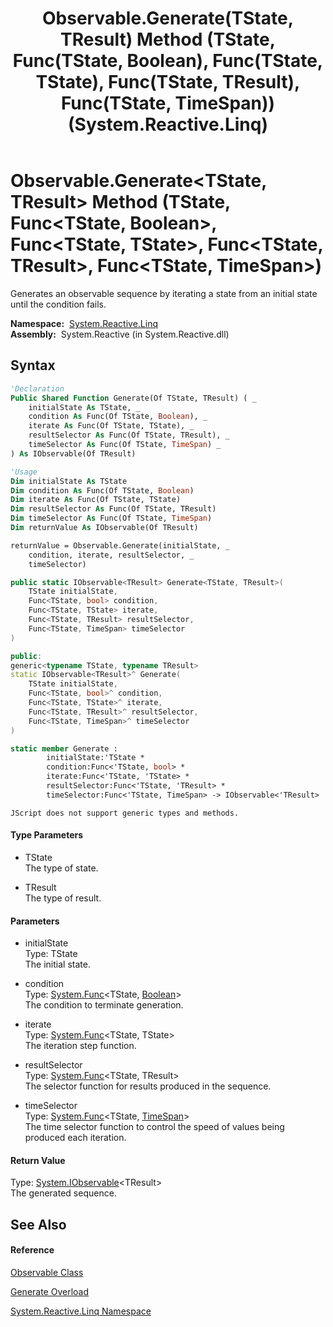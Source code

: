﻿---
title: Observable.Generate(TState, TResult) Method (TState, Func(TState, Boolean), Func(TState, TState), Func(TState, TResult), Func(TState, TimeSpan)) (System.Reactive.Linq)
TOCTitle: Generate(TState, TResult) Method (TState, Func(TState, Boolean), Func(TState, TState), Func(TState, TResult), Func(TState, TimeSpan))
ms:assetid: M:System.Reactive.Linq.Observable.Generate``2(``0,System.Func{``0,System.Boolean},System.Func{``0,``0},System.Func{``0,``1},System.Func{``0,System.TimeSpan})
ms:mtpsurl: https://msdn.microsoft.com/en-us/library/Hh212066(v=VS.103)
ms:contentKeyID: 36069765
ms.date: 06/28/2011
mtps_version: v=VS.103
dev_langs:
- vb
- csharp
- c++
- fsharp
- jscript
---

# Observable.Generate\<TState, TResult\> Method (TState, Func\<TState, Boolean\>, Func\<TState, TState\>, Func\<TState, TResult\>, Func\<TState, TimeSpan\>)

Generates an observable sequence by iterating a state from an initial state until the condition fails.

**Namespace:**  [System.Reactive.Linq](hh211929\(v=vs.103\).md)  
**Assembly:**  System.Reactive (in System.Reactive.dll)

## Syntax

``` vb
'Declaration
Public Shared Function Generate(Of TState, TResult) ( _
    initialState As TState, _
    condition As Func(Of TState, Boolean), _
    iterate As Func(Of TState, TState), _
    resultSelector As Func(Of TState, TResult), _
    timeSelector As Func(Of TState, TimeSpan) _
) As IObservable(Of TResult)
```

``` vb
'Usage
Dim initialState As TState
Dim condition As Func(Of TState, Boolean)
Dim iterate As Func(Of TState, TState)
Dim resultSelector As Func(Of TState, TResult)
Dim timeSelector As Func(Of TState, TimeSpan)
Dim returnValue As IObservable(Of TResult)

returnValue = Observable.Generate(initialState, _
    condition, iterate, resultSelector, _
    timeSelector)
```

``` csharp
public static IObservable<TResult> Generate<TState, TResult>(
    TState initialState,
    Func<TState, bool> condition,
    Func<TState, TState> iterate,
    Func<TState, TResult> resultSelector,
    Func<TState, TimeSpan> timeSelector
)
```

``` c++
public:
generic<typename TState, typename TResult>
static IObservable<TResult>^ Generate(
    TState initialState, 
    Func<TState, bool>^ condition, 
    Func<TState, TState>^ iterate, 
    Func<TState, TResult>^ resultSelector, 
    Func<TState, TimeSpan>^ timeSelector
)
```

``` fsharp
static member Generate : 
        initialState:'TState * 
        condition:Func<'TState, bool> * 
        iterate:Func<'TState, 'TState> * 
        resultSelector:Func<'TState, 'TResult> * 
        timeSelector:Func<'TState, TimeSpan> -> IObservable<'TResult> 
```

``` jscript
JScript does not support generic types and methods.
```

#### Type Parameters

  - TState  
    The type of state.

<!-- end list -->

  - TResult  
    The type of result.

#### Parameters

  - initialState  
    Type: TState  
    The initial state.  

<!-- end list -->

  - condition  
    Type: [System.Func](https://msdn.microsoft.com/en-us/library/Bb549151)\<TState, [Boolean](https://msdn.microsoft.com/en-us/library/a28wyd50)\>  
    The condition to terminate generation.  

<!-- end list -->

  - iterate  
    Type: [System.Func](https://msdn.microsoft.com/en-us/library/Bb549151)\<TState, TState\>  
    The iteration step function.  

<!-- end list -->

  - resultSelector  
    Type: [System.Func](https://msdn.microsoft.com/en-us/library/Bb549151)\<TState, TResult\>  
    The selector function for results produced in the sequence.  

<!-- end list -->

  - timeSelector  
    Type: [System.Func](https://msdn.microsoft.com/en-us/library/Bb549151)\<TState, [TimeSpan](https://msdn.microsoft.com/en-us/library/269ew577)\>  
    The time selector function to control the speed of values being produced each iteration.  

#### Return Value

Type: [System.IObservable](https://msdn.microsoft.com/en-us/library/Dd990377)\<TResult\>  
The generated sequence.  

## See Also

#### Reference

[Observable Class](hh244252\(v=vs.103\).md)

[Generate Overload](hh212045\(v=vs.103\).md)

[System.Reactive.Linq Namespace](hh211929\(v=vs.103\).md)

